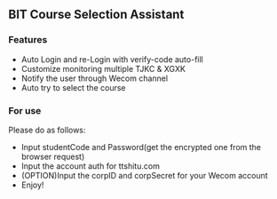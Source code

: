 ## BIT Course Selection Assistant

### Features

- Auto Login and re-Login with verify-code auto-fill
- Customize monitoring multiple TJKC & XGXK
- Notify the user through Wecom channel
- Auto try to  select the course

### For use

Please do as follows:

- Input studentCode and Password(get the encrypted one from the browser request)
- Input the account auth for ttshitu.com
- (OPTION)Input the corpID and corpSecret for your Wecom account
- Enjoy!